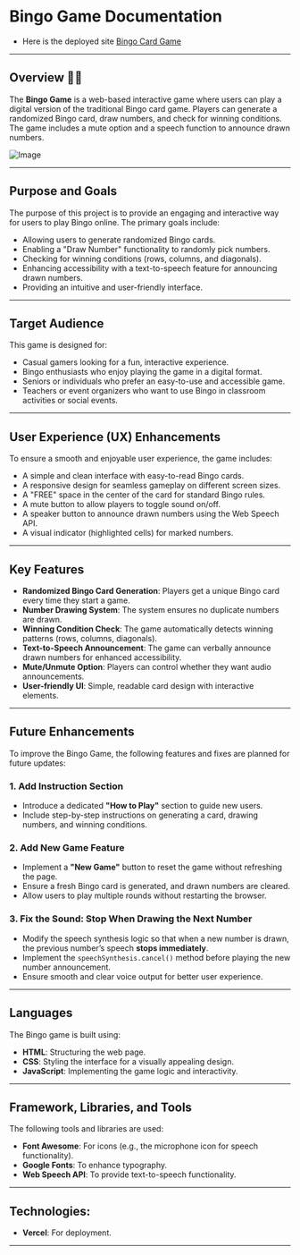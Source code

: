 # Bingo Game Documentation

- Here is the deployed site [Bingo Card Game](https://mawadda.vercel.app/)

---

## Overview 🚀🎲
The **Bingo Game** is a web-based interactive game where users can play a digital version of the traditional Bingo card game. Players can generate a randomized Bingo card, draw numbers, and check for winning conditions. The game includes a mute option and a speech function to announce drawn numbers.

![Image](https://github.com/user-attachments/assets/2524cab1-372c-4f2f-aa24-589316549b58)

---

## Purpose and Goals
The purpose of this project is to provide an engaging and interactive way for users to play Bingo online. The primary goals include:
- Allowing users to generate randomized Bingo cards.
- Enabling a "Draw Number" functionality to randomly pick numbers.
- Checking for winning conditions (rows, columns, and diagonals).
- Enhancing accessibility with a text-to-speech feature for announcing drawn numbers.
- Providing an intuitive and user-friendly interface.

---

## Target Audience
This game is designed for:
- Casual gamers looking for a fun, interactive experience.
- Bingo enthusiasts who enjoy playing the game in a digital format.
- Seniors or individuals who prefer an easy-to-use and accessible game.
- Teachers or event organizers who want to use Bingo in classroom activities or social events.

---

## User Experience (UX) Enhancements
To ensure a smooth and enjoyable user experience, the game includes:
- A simple and clean interface with easy-to-read Bingo cards.
- A responsive design for seamless gameplay on different screen sizes.
- A "FREE" space in the center of the card for standard Bingo rules.
- A mute button to allow players to toggle sound on/off.
- A speaker button to announce drawn numbers using the Web Speech API.
- A visual indicator (highlighted cells) for marked numbers.

---

## Key Features
- **Randomized Bingo Card Generation**: Players get a unique Bingo card every time they start a game.
- **Number Drawing System**: The system ensures no duplicate numbers are drawn.
- **Winning Condition Check**: The game automatically detects winning patterns (rows, columns, diagonals).
- **Text-to-Speech Announcement**: The game can verbally announce drawn numbers for enhanced accessibility.
- **Mute/Unmute Option**: Players can control whether they want audio announcements.
- **User-friendly UI**: Simple, readable card design with interactive elements.

---

## Future Enhancements
To improve the Bingo Game, the following features and fixes are planned for future updates:

### 1. Add Instruction Section
- Introduce a dedicated **"How to Play"** section to guide new users.
- Include step-by-step instructions on generating a card, drawing numbers, and winning conditions.

### 2. Add New Game Feature
- Implement a **"New Game"** button to reset the game without refreshing the page.
- Ensure a fresh Bingo card is generated, and drawn numbers are cleared.
- Allow users to play multiple rounds without restarting the browser.

### 3. Fix the Sound: Stop When Drawing the Next Number
- Modify the speech synthesis logic so that when a new number is drawn, the previous number’s speech **stops immediately**.
- Implement the `speechSynthesis.cancel()` method before playing the new number announcement.
- Ensure smooth and clear voice output for better user experience.

---

## Languages
The Bingo game is built using:
- **HTML**: Structuring the web page.
- **CSS**: Styling the interface for a visually appealing design.
- **JavaScript**: Implementing the game logic and interactivity.

---

## Framework, Libraries, and Tools
The following tools and libraries are used:
- **Font Awesome**: For icons (e.g., the microphone icon for speech functionality).
- **Google Fonts**: To enhance typography.
- **Web Speech API**: To provide text-to-speech functionality.

---

## Technologies:
- **Vercel**: For deployment.

---